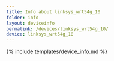 ```yaml
---
title: Info about linksys_wrt54g_10
folder: info
layout: deviceinfo
permalink: /devices/linksys_wrt54g_10/
device: linksys_wrt54g_10
---
```

{% include templates/device_info.md %}
